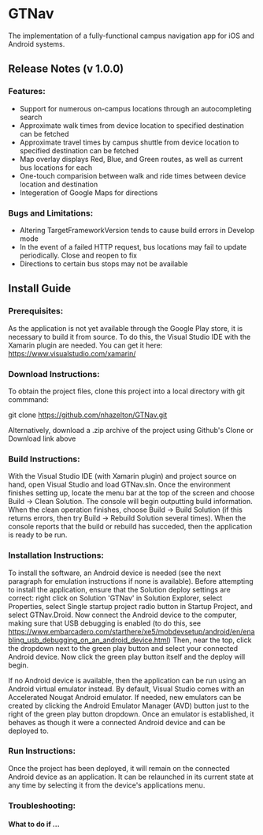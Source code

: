 # GTNav
The implementation of a fully-functional campus navigation app for iOS and Android systems.

## Release Notes (v 1.0.0)

### Features:
- Support for numerous on-campus locations through an autocompleting search
- Approximate walk times from device location to specified destination can be fetched
- Approximate travel times by campus shuttle from device location to specified destination can be fetched
- Map overlay displays Red, Blue, and Green routes, as well as current bus locations for each
- One-touch comparision between walk and ride times between device location and destination
- Integeration of Google Maps for directions

### Bugs and Limitations:
- Altering TargetFrameworkVersion tends to cause build errors in Develop mode
- In the event of a failed HTTP request, bus locations may fail to update periodically. Close and reopen to fix
- Directions to certain bus stops may not be available

## Install Guide

### Prerequisites:

As the application is not yet available through the Google Play store, it is necessary to build it from source. To do this, the Visual Studio IDE with the Xamarin plugin are needed. You can get it here: https://www.visualstudio.com/xamarin/

### Download Instructions:

To obtain the project files, clone this project into a local directory with git commmand:

git clone https://github.com/nhazelton/GTNav.git

Alternatively, download a .zip archive of the project using Github's Clone or Download link above

### Build Instructions:

With the Visual Studio IDE (with Xamarin plugin) and project source on hand, open Visual Studio and load GTNav.sln. Once the environment finishes setting up, locate the menu bar at the top of the screen and choose Build -> Clean Solution. The console will begin outputting build information. When the clean operation finishes, choose Build -> Build Solution (if this returns errors, then try Build -> Rebuild Solution several times). When the console reports that the build or rebuild has succeded, then the application is ready to be run.

### Installation Instructions:

To install the software, an Android device is needed (see the next paragraph for emulation instructions if none is available). Before attempting to install the application, ensure that the Solution deploy settings are correct: right click on Solution 'GTNav' in Solution Explorer, select Properties, select Single startup project radio button in Startup Project, and select GTNav.Droid. Now connect the Android device to the computer, making sure that USB debugging is enabled (to do this, see https://www.embarcadero.com/starthere/xe5/mobdevsetup/android/en/enabling_usb_debugging_on_an_android_device.html) Then, near the top, click the dropdown next to the green play button and select your connected Android device. Now click the green play button itself and the deploy will begin.

If no Android device is available, then the application can be run using an Android virtual emulator instead. By default, Visual Studio comes with an Accelerated Nougat Android emulator. If needed, new emulators can be created by clicking the Android Emulator Manager (AVD) button just to the right of the green play button dropdown. Once an emulator is established, it behaves as though it were a connected Android device and can be deployed to.

### Run Instructions:

Once the project has been deployed, it will remain on the connected Android device as an application. It can be relaunched in its current state at any time by selecting it from the device's applications menu.

### Troubleshooting:

#### What to do if ...


